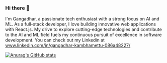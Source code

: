 ### Hi there 👋

I'm Gangadhar, a passionate tech enthusiast with a strong focus on AI and ML. As a full-stack developer, I love building innovative web applications with React.js. My drive to explore cutting-edge technologies and contribute to the AI and ML field fuels my continuous pursuit of excellence in software development. You can check out my Linkedin at www.linkedin.com/in/gangadhar-kambhamettu-086a48227/


[![Anurag's GitHub stats](https://github-readme-stats.vercel.app/api?username=Gangadhar24377)](https://github.com/anuraghazra/github-readme-stats)
